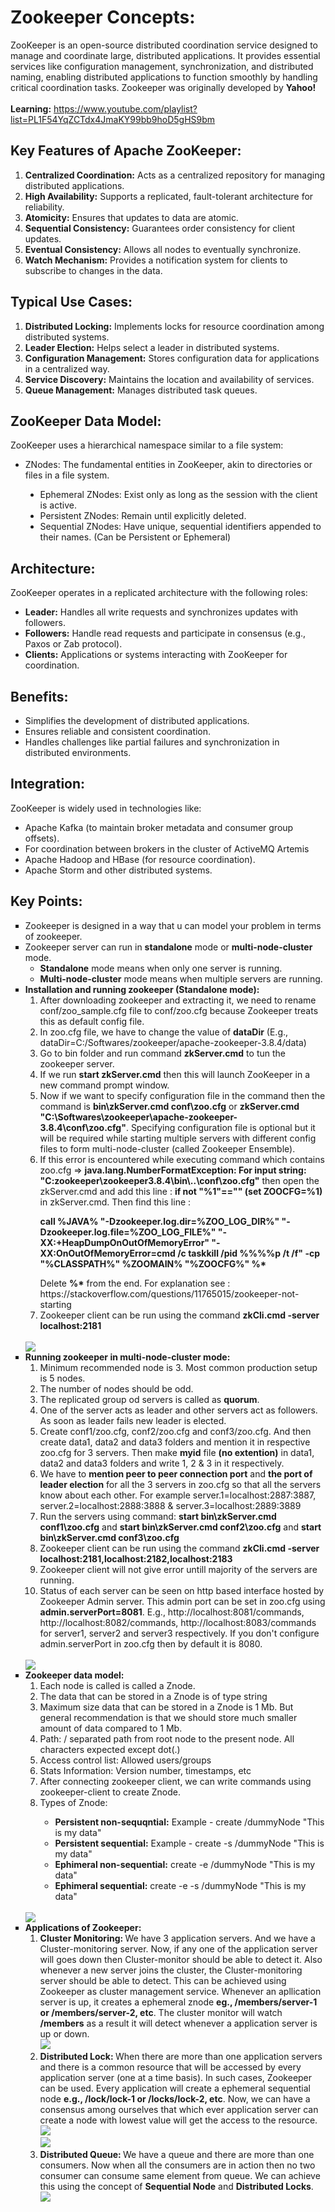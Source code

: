 # Zookeeper Concepts:
ZooKeeper is an open-source distributed coordination service designed to manage and coordinate large, distributed applications. 
It provides essential services like configuration management, synchronization, and distributed naming, enabling distributed applications 
to function smoothly by handling critical coordination tasks. Zookeeper was originally developed by **Yahoo!**<br><br>
<b>Learning:</b> https://www.youtube.com/playlist?list=PL1F54YqZCTdx4JmaKY99bb9hoD5gHS9bm

## Key Features of Apache ZooKeeper:
<ol>
  <li><b>Centralized Coordination:</b> Acts as a centralized repository for managing distributed applications.</li>
  <li><b>High Availability:</b> Supports a replicated, fault-tolerant architecture for reliability.</li>
  <li><b>Atomicity:</b> Ensures that updates to data are atomic.</li>
  <li><b>Sequential Consistency:</b> Guarantees order consistency for client updates.</li>
  <li><b>Eventual Consistency:</b> Allows all nodes to eventually synchronize.</li>
  <li><b>Watch Mechanism:</b> Provides a notification system for clients to subscribe to changes in the data.</li>
</ol>

## Typical Use Cases:
<ol>
<li><b>Distributed Locking:</b> Implements locks for resource coordination among distributed systems.</li>
<li><b>Leader Election:</b> Helps select a leader in distributed systems.</li>
<li><b>Configuration Management:</b> Stores configuration data for applications in a centralized way.</li>
<li><b>Service Discovery:</b> Maintains the location and availability of services.</li>
<li><b>Queue Management:</b> Manages distributed task queues.</li>
</ol>

## ZooKeeper Data Model:
ZooKeeper uses a hierarchical namespace similar to a file system:

<ul>
  <li> ZNodes: The fundamental entities in ZooKeeper, akin to directories or files in a file system.</li>
  <ul>
    <li type="disc"> Ephemeral ZNodes: Exist only as long as the session with the client is active.</li>
    <li type="disc">Persistent ZNodes: Remain until explicitly deleted.</li>
    <li type="disc">Sequential ZNodes: Have unique, sequential identifiers appended to their names. (Can be Persistent or Ephemeral)</li>
  </ul>  
</ul>

## Architecture:
ZooKeeper operates in a replicated architecture with the following roles:<br>
<ul>
  <li><b>Leader:</b> Handles all write requests and synchronizes updates with followers.</li>
  <li><b>Followers:</b> Handle read requests and participate in consensus (e.g., Paxos or Zab protocol).</li>
  <li><b>Clients:</b> Applications or systems interacting with ZooKeeper for coordination.</li>
</ul>

## Benefits:
<ul>
  <li>Simplifies the development of distributed applications.</li>
  <li>Ensures reliable and consistent coordination.</li>
  <li>Handles challenges like partial failures and synchronization in distributed environments.</li>
</ul>
  
## Integration:
ZooKeeper is widely used in technologies like:
<ul>
  <li>Apache Kafka (to maintain broker metadata and consumer group offsets).</li>
  <li>For coordination between brokers in the cluster of ActiveMQ Artemis</li>
  <li>Apache Hadoop and HBase (for resource coordination).</li>
  <li>Apache Storm and other distributed systems.</li>
</ul>

## Key Points:
<ul>
  <li type="square">Zookeeper is designed in a way that u can model your problem in terms of zookeeper.</li>
  <li type="square">Zookeeper server can run in <b>standalone</b> mode or <b>multi-node-cluster</b> mode.
    <ul>
      <li type = "circle"><b>Standalone</b> mode means when only one server is running.</li>
      <li type = "circle"><b>Multi-node-cluster</b> mode means when multiple servers are running.</li>
    </ul></li>
  <li type="square"><b>Installation and running zookeeper (Standalone mode):</b>
    <ol>
      <li>After downloading zookeeper and extracting it, we need to rename conf/zoo_sample.cfg file to conf/zoo.cfg because Zookeeper treats this as default config file.</li> 
      <li>In zoo.cfg file, we have to change the value of <b>dataDir</b> (E.g., dataDir=C:/Softwares/zookeeper/apache-zookeeper-3.8.4/data)</li>
      <li>Go to bin folder and run command <b>zkServer.cmd</b> to tun the zookeeper server.</li>
      <li>If we run <b>start zkServer.cmd</b> then this will launch ZooKeeper in a new command prompt window.</li>
      <li>Now if we want to specify configuration file in the command then the command is <b>bin\zkServer.cmd conf\zoo.cfg</b> or <b>zkServer.cmd "C:\Softwares\zookeeper\apache-zookeeper-3.8.4\conf\zoo.cfg"</b>. Specifying configuration file is optional but it will be required while starting multiple servers with different config files to form multi-node-cluster (called Zookeeper Ensemble).</li>
      <li>If this error is encountered while executing command which contains zoo.cfg => <b>java.lang.NumberFormatException: For input string: "C:zookeeper\zookeeper3.8.4\bin\..\conf\zoo.cfg"</b> then open the zkServer.cmd and add this line : <b>if not "%1"=="" (set ZOOCFG=%1)</b> in zkServer.cmd. Then find this line : <br><b><p>call %JAVA% "-Dzookeeper.log.dir=%ZOO_LOG_DIR%" "-Dzookeeper.log.file=%ZOO_LOG_FILE%" "-XX:+HeapDumpOnOutOfMemoryError" "-XX:OnOutOfMemoryError=cmd /c taskkill /pid %%%%p /t /f" -cp "%CLASSPATH%" %ZOOMAIN% "%ZOOCFG%" %*</p></b> Delete <b>%*</b> from the end. For explanation see : https://stackoverflow.com/questions/11765015/zookeeper-not-starting</li>
      <li>Zookeeper client can be run using the command <b>zkCli.cmd -server localhost:2181</b></li>
    </ol><br>
    <img src="https://github.com/aman-1998/Zookeeper_Concepts/blob/main/images/zookeeper_client_server.png"/>
  </li>
  <li type="square"><b>Running zookeeper in multi-node-cluster mode:</b>
    <ol>
      <li>Minimum recommended node is 3. Most common production setup is 5 nodes.</li>
      <li>The number of nodes should be odd.</li>
      <li>The replicated group od servers is called as <b>quorum</b>.</li>
      <li>One of the server acts as leader and other servers act as followers. As soon as leader fails new leader is elected.</li>
      <li>Create conf1/zoo.cfg, conf2/zoo.cfg and conf3/zoo.cfg. And then create data1, data2 and data3 folders and mention it in respective zoo.cfg for 3 servers. Then make <b>myid</b> file <b>(no extention)</b> in data1, data2 and data3 folders and write 1, 2 & 3 in it respectively.</li>
      <li>We have to <b>mention peer to peer connection port</b> and <b>the port of leader election</b> for all the 3 servers in zoo.cfg so that all the servers know about each other. For example server.1=localhost:2887:3887, server.2=localhost:2888:3888 & server.3=localhost:2889:3889</li>
      <li>Run the servers using command: <b>start bin\zkServer.cmd conf1\zoo.cfg</b> and <b>start bin\zkServer.cmd conf2\zoo.cfg</b> and <b>start bin\zkServer.cmd conf3\zoo.cfg</b></li>
      <li>Zookeeper client can be run using the command <b>zkCli.cmd -server localhost:2181,localhost:2182,localhost:2183</b></li>
      <li>Zookeeper client will not give error untill majority of the servers are running.</li>
      <li>Status of each server can be seen on http based interface hosted by Zookeeper Admin server. This admin port can be set in zoo.cfg using <b>admin.serverPort=8081</b>. E.g., http://localhost:8081/commands, http://localhost:8082/commands, http://localhost:8083/commands for server1, server2 and server3 respectively. If you don't configure admin.serverPort in zoo.cfg then by default it is 8080.</li>
    </ol><br>
    <img src="https://github.com/aman-1998/Zookeeper_Concepts/blob/main/images/Zookeeper_Multi_Node_Server.png"/>
  </li>
  <li type="square"><b>Zookeeper data model:</b> 
    <ol>
      <li>Each node is called is called a Znode.</li>
      <li>The data that can be stored in a Znode is of type string</li>
      <li>Maximum size data that can be stored in a Znode is 1 Mb. But general recommendation is that we should store much smaller amount of data compared to 1 Mb.</li>
      <li>Path: / separated path from root node to the present node. All characters expected except dot(.)</li>
      <li>Access control list: Allowed users/groups</li>
      <li>Stats Information: Version number, timestamps, etc</li>
      <li>After connecting zookeeper client, we can write commands using zookeeper-client to create Znode.</li>
      <li>Types of Znode:</li>
      <ul>
        <li type="circle"><b>Persistent non-sequqntial:</b> Example - create /dummyNode "This is my data"</li>
        <li type="circle"><b>Persistent sequential:</b> Example - create -s /dummyNode "This is my data"</li>
        <li type="circle"><b>Ephimeral non-sequential:</b> create -e /dummyNode "This is my data"</li>
        <li type="circle"><b>Ephimeral sequential:</b> create -e -s /dummyNode "This is my data"</li>
      </ul>
    </ol><br>
    <img src="https://github.com/aman-1998/Zookeeper_Concepts/blob/main/images/Znode_datamodel.png"/>
  </li>
  <li type="square"><b>Applications of Zookeeper:</b>
    <ol>
      <li type="1"><b>Cluster Monitoring: </b>We have 3 application servers. And we have a Cluster-monitoring server. Now, if any one of the application server will goes down then Cluster-monitor should be able to detect it. Also whenever a new server joins the cluster, the Cluster-monitoring server should be able to detect. This can be achieved using Zookeeper as cluster management service. Whenever an apllication server is up, it creates a ephemeral znode <b>eg., /members/server-1 or /members/server-2, etc</b>. The cluster monitor will watch <b>/members</b> as a result it will detect whenever a application server is up or down.<br>
      <img src="https://github.com/aman-1998/Zookeeper_Concepts/blob/main/images/Cluster_monitor.png"/>
      </li>
      <li type="1"><b>Distributed Lock: </b>When there are more than one application servers and there is a common resource that will be accessed by every application server (one at a time basis). In such cases, Zookeeper can be used. Every application will create a ephemeral sequential node <b>e.g., /lock/lock-1 or /locks/lock-2, etc</b>. Now, we can have a consensus among ourselves that which ever application server can create a node with lowest value will get the access to the resource.<br>
      <img src="https://github.com/aman-1998/Zookeeper_Concepts/blob/main/images/Distributed_Lock_1.png"/><br>
      <img src="https://github.com/aman-1998/Zookeeper_Concepts/blob/main/images/Distributed_Lock_2.png"/>
      </li>
      <li type="1"><b>Distributed Queue: </b>We have a queue and there are more than one consumers. Now when all the consumers are in action then no two consumer can consume same element from queue. We can achieve this using the concept of <b>Sequential Node</b> and <b>Distributed Locks</b>.<br>
      <img src="https://github.com/aman-1998/Zookeeper_Concepts/blob/main/images/Distributed_Queue.png"/>
      </li>
    </ol>
  </li>
</ul>
